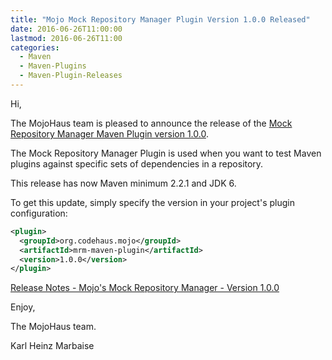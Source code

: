 ```yaml
---
title: "Mojo Mock Repository Manager Plugin Version 1.0.0 Released"
date: 2016-06-26T11:00:00
lastmod: 2016-06-26T11:00
categories:
  - Maven
  - Maven-Plugins
  - Maven-Plugin-Releases
---
```

Hi,

The MojoHaus team is pleased to announce the release of the 
[Mock Repository Manager Maven Plugin version 1.0.0](https://www.mojohaus.org/mrm/mrm-maven-plugin/).

The Mock Repository Manager Plugin is used when you want to test Maven
plugins against specific sets of dependencies in a repository.

This release has now Maven minimum 2.2.1 and JDK 6.

To get this update, simply specify the version in your project's plugin
configuration:

```xml
<plugin>
  <groupId>org.codehaus.mojo</groupId>
  <artifactId>mrm-maven-plugin</artifactId>
  <version>1.0.0</version>
</plugin>
```

[Release Notes - Mojo's Mock Repository Manager - Version 1.0.0](https://www.mojohaus.org/mrm/github-report.html)

Enjoy,

The MojoHaus team.

Karl Heinz Marbaise
